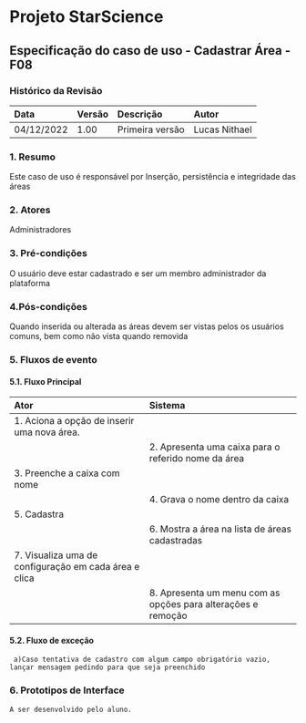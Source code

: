 ﻿# **Projeto StarScience**

## Especificação do caso de uso - Cadastrar Área - F08
### Histórico da Revisão 

|  Data  | Versão | Descrição | Autor |
|:-------|:-------|:----------|:------|
| 04/12/2022 | 1.00 | Primeira versão | Lucas Nithael |

### 1. Resumo 

Este caso de uso é responsável por Inserção, persistência e integridade das áreas

### 2. Atores 

Administradores

### 3. Pré-condições

O usuário deve estar cadastrado e ser um membro administrador da plataforma

### 4.Pós-condições

Quando inserida ou alterada as áreas devem ser vistas pelos os usuários comuns, bem como não vista quando removida

### 5. Fluxos de evento

#### 5.1. Fluxo Principal 
|  Ator  | Sistema |
|:-------|:------- |
|1.  Aciona a opção de inserir uma nova área.|
||2.  Apresenta uma caixa para o referido nome da área||
|3. Preenche a caixa com nome||
||4.  Grava o nome dentro da caixa||
|5. Cadastra||
||6.  Mostra a área na lista de áreas cadastradas||
|7. Visualiza uma de configuração em cada área e clica||
||8. Apresenta um menu com as opções para alterações e remoção||


#### 5.2. Fluxo de exceção
     a)Caso tentativa de cadastro com algum campo obrigatório vazio, lançar mensagem pedindo para que seja preenchido
          
### 6. Prototipos de Interface

`A ser desenvolvido pelo aluno.`

